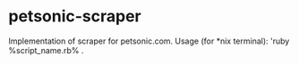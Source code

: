 # petsonic-scraper
Implementation of scraper for petsonic.com. 
Usage (for *nix terminal): 'ruby %script_name.rb% <web page URL> <name of csv file>.

